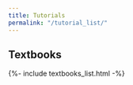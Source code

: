 ```yaml
---
title: Tutorials
permalink: "/tutorial_list/"
---
```


## Textbooks

{%- include textbooks_list.html -%}




